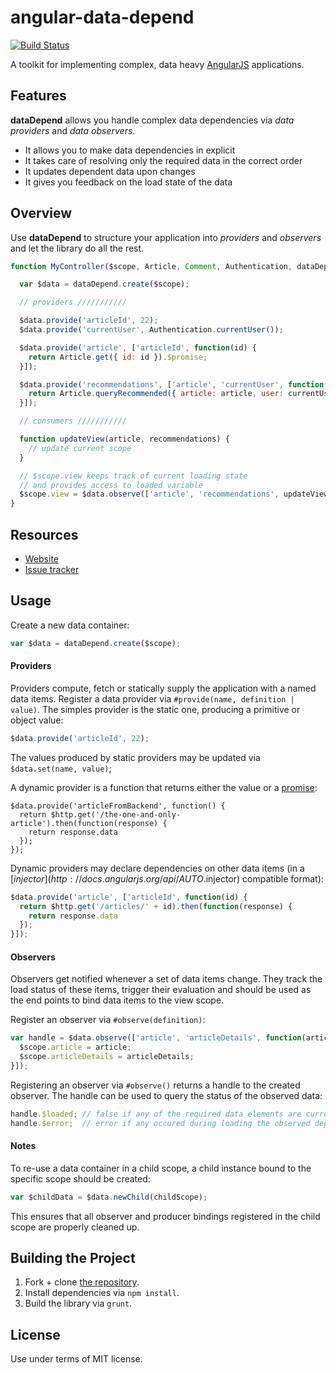 # angular-data-depend

[![Build Status](https://travis-ci.com/nikku/angular-data-depend.png?branch=master)](https://travis-ci.com/nikku/angular-data-depend)

A toolkit for implementing complex, data heavy [AngularJS](http://angularjs.org/) applications.


## Features

__dataDepend__ allows you handle complex data dependencies via _data providers_ and _data observers_. 

*   It allows you to make data dependencies in explicit
*   It takes care of resolving only the required data in the correct order
*   It updates dependent data upon changes
*   It gives you feedback on the load state of the data


## Overview

Use __dataDepend__ to structure your application into _providers_ and _observers_ and let the library do all the rest.

```javascript
function MyController($scope, Article, Comment, Authentication, dataDepend) {

  var $data = dataDepend.create($scope);

  // providers ///////////

  $data.provide('articleId', 22);
  $data.provide('currentUser', Authentication.currentUser());

  $data.provide('article', ['articleId', function(id) {
    return Article.get({ id: id }).$promise;
  }]);

  $data.provide('recommendations', ['article', 'currentUser', function(article, comments, currentUser) {
    return Article.queryRecommended({ article: article, user: currentUser }).$promise;
  }]);

  // consumers ///////////

  function updateView(article, recommendations) {
    // update current scope
  }

  // $scope.view keeps track of current loading state 
  // and provides access to loaded variable
  $scope.view = $data.observe(['article', 'recommendations', updateView]);
}
```


## Resources

-   [Website](http://nikku.github.io/angular-data-depend/)
-   [Issue tracker](https://github.com/Nikku/angular-data-depend/issues)


## Usage

Create a new data container:

```javascript
var $data = dataDepend.create($scope);
```

#### Providers

Providers compute, fetch or statically supply the application with a named data items. 
Register a data provider via `#provide(name, definition | value)`. The simples provider is the static one, producing a primitive or object value:

```javascript
$data.provide('articleId', 22);
```

The values produced by static providers may be updated via `$data.set(name, value)`;

A dynamic provider is a function that returns either the value or a [promise](http://docs.angularjs.org/api/ng.$q#description_the-promise-api):

```
$data.provide('articleFromBackend', function() {
  return $http.get('/the-one-and-only-article').then(function(response) {
    return response.data
  });  
});
```

Dynamic providers may declare dependencies on other data items (in a [$injector](http://docs.angularjs.org/api/AUTO.$injector) compatible format):

```javascript
$data.provide('article', ['articleId', function(id) {
  return $http.get('/articles/' + id).then(function(response) {
    return response.data
  });
}]);
```

#### Observers

Observers get notified whenever a set of data items change.
They track the load status of these items, trigger their evaluation and should be used as the end points to bind data items to the view scope.

Register an observer via `#observe(definition)`:

```javascript
var handle = $data.observe(['article', 'articleDetails', function(article, articleDetails) {
  $scope.article = article;
  $scope.articleDetails = articleDetails;  
}]);
```

Registering an observer via `#observe()` returns a handle to the created observer. The handle can be used to query the status of the observed data:

```javascript
handle.$loaded; // false if any of the required data elements are currently loading
handle.$error;  // error if any occured during loading the observed dependencies
```

#### Notes

To re-use a data container in a child scope, a child instance bound to the specific scope should be created: 

```javascript
var $childData = $data.newChild(childScope);
```

This ensures that all observer and producer bindings registered in the child scope are properly cleaned up.


## Building the Project

1.   Fork + clone [the repository](https://github.com/Nikku/angular-data-depend).
2.   Install dependencies via `npm install`.
3.   Build the library via `grunt`.


## License

Use under terms of MIT license.
